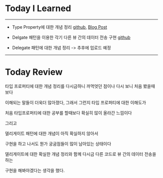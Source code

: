 # Today I Learned

---

- Type Property에 대한 개념 정리 [github](https://github.com/VincentGeranium/VincentGeranium.github.io/blob/master/_posts/2019-05-12-Type-Property-Study.markdown), [Blog Post](https://vincentgeranium.github.io/ios,/swift/2019/05/12/Type-Property-Study.html)

- Delgate 패턴을 이용한 각기 다른 뷰 간의 데이터 전송 구현 [github](https://github.com/VincentGeranium/Swift-Study/tree/master/2019-05-12-Delegate-Study)

- Delegate 패턴에 대한 개념 정리 ->  추후에 업로드 예정

---

# Today Review

타입 프로퍼티에 대한 개념 정리를 다시금하니 까먹엇던 점이나 다시 보니 처음 봤을때 보다

이해되는 말들이 더욱더 많아졌다, 그래서 그런지 타입 프로퍼티에 대한 이해도가

처음 타입프로퍼티에 대한 공부를 할때보다 확실히 많이 올라간 느낌이다

그리고

델리게이트 패턴에 대한 개념이 아직 확실하지 않아서

구현을 하고 나서도 뭔가 궁굼점들이 많이 남아있는 상태이다

델리게이트에 대한 확실한 개념 정리와 함께 다시금 다른 코드로 뷰 간의 데이터 전송을 하는

구현을 해봐야겠다는 생각을 했다.